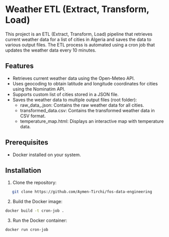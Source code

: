 # Weather ETL (Extract, Transform, Load)

This project is an ETL (Extract, Transform, Load) pipeline that retrieves current weather data for a list of cities in Algeria and saves the data to various output files. The ETL process is automated using a cron job that updates the weather data every 10 minutes.

## Features

- Retrieves current weather data using the Open-Meteo API.
- Uses geocoding to obtain latitude and longitude coordinates for cities using the Nominatim API.
- Supports custom list of cities stored in a JSON file.
- Saves the weather data to multiple output files (root folder):
  - raw_data_.json: Contains the raw weather data for all cities.
  - transformed_data.csv: Contains the transformed weather data in CSV format.
  - temperature_map.html: Displays an interactive map with temperature data.

## Prerequisites

- Docker installed on your system.

## Installation

1. Clone the repository:

```bash
   git clone https://github.com/Aymen-Tirchi/fos-data-engineering
```

2. Build the Docker image:

```bash
docker build -t cron-job .
```

3. Run the Docker container:

```bash
docker run cron-job
```
